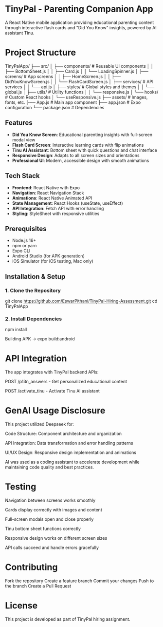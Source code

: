# TinyPal - Parenting Companion App

A React Native mobile application providing educational parenting content through interactive flash cards and "Did You Know" insights, powered by AI assistant Tinu.


# Project Structure
TinyPalApp/
├── src/
│   ├── components/          # Reusable UI components
│   │   ├── BottomSheet.js
│   │   ├── Card.js
│   │   └── LoadingSpinner.js
│   ├── screens/            # App screens
│   │   ├── HomeScreen.js
│   │   ├── DidYouKnowScreen.js
│   │   └── FlashCardScreen.js
│   ├── services/           # API services
│   │   └── api.js
│   ├── styles/             # Global styles and themes
│   │   └── global.js
│   ├── utils/              # Utility functions
│   │   └── responsive.js
│   └── hooks/              # Custom React hooks
│       └── useResponsive.js
├── assets/                 # Images, fonts, etc.
├── App.js                 # Main app component
├── app.json              # Expo configuration
└── package.json          # Dependencies



## Features

- **Did You Know Screen**: Educational parenting insights with full-screen modal view
- **Flash Card Screen**: Interactive learning cards with flip animations
- **Tinu AI Assistant**: Bottom sheet with quick questions and chat interface
- **Responsive Design**: Adapts to all screen sizes and orientations
- **Professional UI**: Modern, accessible design with smooth animations

## Tech Stack

- **Frontend**: React Native with Expo
- **Navigation**: React Navigation Stack
- **Animations**: React Native Animated API
- **State Management**: React Hooks (useState, useEffect)
- **API Integration**: Fetch API with error handling
- **Styling**: StyleSheet with responsive utilities

## Prerequisites

- Node.js 16+ 
- npm or yarn
- Expo CLI
- Android Studio (for APK generation)
- iOS Simulator (for iOS testing, Mac only)

## Installation & Setup

### 1. Clone the Repository
git clone https://github.com/EswarPithani/TinyPal-Hiring-Assessment.git
cd TinyPalApp


### 2. Install Dependencies
npm install

Building APK -> expo build:android

# API Integration
The app integrates with TinyPal backend APIs:

POST /p13n_answers - Get personalized educational content

POST /activate_tinu - Activate Tinu AI assistant


# GenAI Usage Disclosure
This project utilized Deepseek for:

Code Structure: Component architecture and organization

API Integration: Data transformation and error handling patterns

UI/UX Design: Responsive design implementation and animations

AI was used as a coding assistant to accelerate development while maintaining code quality and best practices.

# Testing
Navigation between screens works smoothly

Cards display correctly with images and content

Full-screen modals open and close properly

Tinu bottom sheet functions correctly

Responsive design works on different screen sizes

API calls succeed and handle errors gracefully

# Contributing
Fork the repository
Create a feature branch
Commit your changes
Push to the branch
Create a Pull Request

# License
This project is developed as part of TinyPal hiring assignment.

